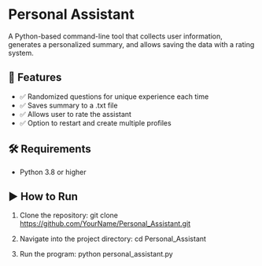 # Personal Assistant

A Python-based command-line tool that collects user information, generates a personalized summary, 
and allows saving the data with a rating system.

## 🚀 Features
- ✅ Randomized questions for unique experience each time
- ✅ Saves summary to a <name>.txt file
- ✅ Allows user to rate the assistant
- ✅ Option to restart and create multiple profiles

## 🛠 Requirements
- Python 3.8 or higher

## ▶ How to Run
1. Clone the repository:
git clone https://github.com/YourName/Personal_Assistant.git

2. Navigate into the project directory:
cd Personal_Assistant

3. Run the program:
python personal_assistant.py

